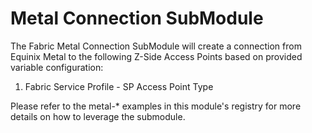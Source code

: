 # Metal Connection SubModule

The Fabric Metal Connection SubModule will create a connection from Equinix Metal to the following Z-Side
Access Points based on provided variable configuration:
1. Fabric Service Profile - SP Access Point Type

Please refer to the metal-* examples in this module's registry for more details on how to leverage the submodule.

<!-- Begin Module Docs (Do not edit contents) -->
<!-- End Example Usage -->
